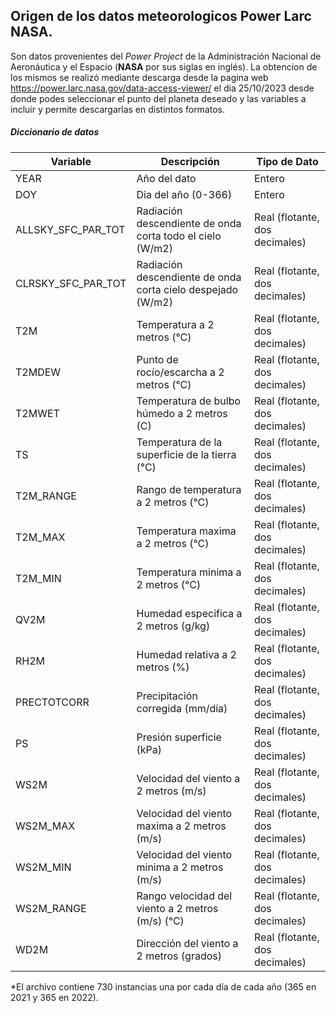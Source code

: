## Origen de los datos meteorologicos Power Larc NASA.
Son datos provenientes del *Power Project* de la Administración Nacional de Aeronáutica y el Espacio (**NASA** por sus siglas en inglés).
La obtencion de los mismos se realizó mediante descarga desde la pagina web https://power.larc.nasa.gov/data-access-viewer/ el dia 25/10/2023 desde donde podes seleccionar el punto del planeta deseado y las variables a incluir y permite descargarlas en distintos formatos.

##### Diccionario de datos
| Variable | Descripción | Tipo de Dato   |
| ------------ | ------------ | ------------ |
| YEAR| Año del dato| Entero|
| DOY | Dia del año (0-366)| Entero |
| ALLSKY_SFC_PAR_TOT| Radiación descendiente de onda corta todo el cielo (W/m2) | Real (flotante, dos decimales) |
| CLRSKY_SFC_PAR_TOT| Radiación descendiente de onda corta cielo despejado (W/m2)| Real (flotante, dos decimales) |
| T2M | Temperatura a 2 metros (°C)|  Real (flotante, dos decimales) |
| T2MDEW | Punto de rocío/escarcha a 2 metros (°C) |  Real (flotante, dos decimales) |
| T2MWET | Temperatura de bulbo húmedo a 2 metros (C) |  Real (flotante, dos decimales) |
| TS | Temperatura de la superficie de la tierra (°C)|  Real (flotante, dos decimales) |
| T2M_RANGE | Rango de temperatura a 2 metros (°C)|  Real (flotante, dos decimales) |
| T2M_MAX | Temperatura maxima a 2 metros (°C)|  Real (flotante, dos decimales) |
| T2M_MIN | Temperatura minima a 2 metros (°C)|  Real (flotante, dos decimales) |
| QV2M | Humedad especifica a 2 metros (g/kg)|  Real (flotante, dos decimales) |
| RH2M | Humedad relativa a 2 metros (%)|  Real (flotante, dos decimales) |
| PRECTOTCORR | Precipitación corregida (mm/día)|  Real (flotante, dos decimales) |
| PS | Presión superficie (kPa)|  Real (flotante, dos decimales) |
| WS2M | Velocidad del viento a 2 metros (m/s)|  Real (flotante, dos decimales) |
| WS2M_MAX | Velocidad del viento maxima a 2 metros (m/s)|  Real (flotante, dos decimales) |
| WS2M_MIN | Velocidad del viento minima a 2 metros (m/s)|  Real (flotante, dos decimales) |
| WS2M_RANGE | Rango velocidad del viento a 2 metros (m/s) (°C)|  Real (flotante, dos decimales) |
| WD2M | Dirección del viento a 2 metros (grados)|  Real (flotante, dos decimales) |



*El archivo contiene 730 instancias una por cada día de cada año (365 en 2021 y 365 en 2022).
